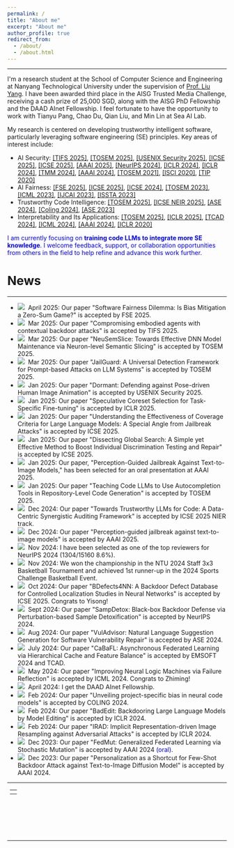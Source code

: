 ```yaml
---
permalink: /
title: "About me"
excerpt: "About me"
author_profile: true
redirect_from: 
  - /about/
  - /about.html
---
```


---

I'm a research student at the School of Computer Science and Engineering at Nanyang Technological University under the supervision of [Prof. Liu Yang](https://personal.ntu.edu.sg/yangliu/). 
I have been awarded third place in the AISG Trusted Media Challenge, receiving a cash prize of 25,000 SGD, along with the AISG PhD Fellowship and the DAAD AInet Fellowship. I feel fortunate to have the opportunity to work with Tianyu Pang, Chao Du, Qian Liu, and Min Lin at Sea AI Lab.

My research is centered on developing trustworthy intelligent software, particularly leveraging software engineering (SE) principles. Key areas of interest include:
- AI Security: [[TIFS 2025]](https://arxiv.org/abs/2408.02882), [[TOSEM 2025]](https://arxiv.org/abs/2312.10766), [[USENIX Security 2025]](https://arxiv.org/abs/2409.14424), [[ICSE 2025]](https://arxiv.org/abs/2408.15207), [[ICSE 2025]](https://arxiv.org/abs/2412.00746), [[AAAI 2025]](https://arxiv.org/abs/2408.10848), [[NeurIPS 2024]](https://ink.library.smu.edu.sg/sis_research/9812/), [[ICLR 2024]](https://arxiv.org/abs/2403.13355), [[ICLR 2024]](https://arxiv.org/abs/2310.11890), [[TMM 2024]](https://ieeexplore.ieee.org/document/10409578), [[AAAI 2024]](https://arxiv.org/abs/2305.10701), [[TOSEM 2021]](https://dl.acm.org/doi/10.1145/3490489), [[ISCI 2020]](https://www.sciencedirect.com/science/article/pii/S0020025520308124), [[TIP 2020]](https://arxiv.org/abs/1909.06978)
- AI Fairness: [[FSE 2025]](), [[ICSE 2025]](https://conf.researchr.org/details/icse-2025/icse-2025-research-track/216/Dissecting-Global-Search-A-Simple-yet-Effective-Method-to-Boost-Individual-Discrimin), [[ICSE 2024]](https://dl.acm.org/doi/10.1145/3597503.3623334), [[TOSEM 2023]](https://dl.acm.org/doi/10.1145/3617168), [[ICML 2023]](https://arxiv.org/abs/2306.15299), [[IJCAI 2023]](https://dl.acm.org/doi/abs/10.24963/ijcai.2023/49), [[ISSTA 2023]](https://arxiv.org/abs/2305.11602)
- Trustworthy Code Intelligence: [[TOSEM 2025]](https://arxiv.org/abs/2401.06391), [[ICSE NEIR 2025]](https://arxiv.org/abs/2410.09048), [[ASE 2024]](https://dl.acm.org/doi/10.1145/3691620.3695555), [[Coling 2024]](https://arxiv.org/abs/2201.07381), [[ASE 2023]](https://ieeexplore.ieee.org/document/10298289)
- Interpretability and Its Applications: [[TOSEM 2025]](https://arxiv.org/pdf/2407.20281v1), [[ICLR 2025]](https://arxiv.org/abs/2410.01296), [[TCAD 2024]](https://arxiv.org/abs/2404.12850), [[ICML 2024]](https://openreview.net/forum?id=JObct1zyTb), [[AAAI 2024]](https://ojs.aaai.org/index.php/AAAI/article/view/29146), [[ICLR 2020]](https://arxiv.org/abs/1908.01581)

 <font color="blue">I am currently focusing on <b>training code LLMs to integrate more SE knowledge</b>. I welcome feedback, support, or collaboration opportunities from others in the field to help refine and advance this work further.</font>



# News

---
- <img src="https://ltl7155.github.io/images/new.gif">&nbsp; April 2025: Our paper "Software Fairness Dilemma: Is Bias Mitigation a Zero-Sum Game?" is accepted by FSE 2025.
- <img src="https://ltl7155.github.io/images/new.gif">&nbsp; Mar 2025: Our paper "Compromising embodied agents with contextual backdoor attacks" is accepted by TIFS 2025.
- <img src="https://ltl7155.github.io/images/new.gif">&nbsp; Mar 2025: Our paper "NeuSemSlice: Towards Effective DNN Model Maintenance via Neuron-level Semantic Slicing" is accepted by TOSEM 2025.
- <img src="https://ltl7155.github.io/images/new.gif">&nbsp; Mar 2025: Our paper "JailGuard: A Universal Detection Framework for Prompt-based Attacks on LLM Systems" is accepted by TOSEM 2025.
- <img src="https://ltl7155.github.io/images/new.gif">&nbsp; Jan 2025: Our paper "Dormant: Defending against Pose-driven Human Image Animation" is accepted by USENIX Security 2025.
- <img src="https://ltl7155.github.io/images/new.gif">&nbsp; Jan 2025: Our paper "Speculative Coreset Selection for Task-Specific Fine-tuning" is accepted by ICLR 2025.
- <img src="https://ltl7155.github.io/images/new.gif">&nbsp; Jan 2025: Our paper "Understanding the Effectiveness of Coverage Criteria for Large Language Models: A Special Angle from Jailbreak Attacks" is accepted by ICSE 2025.
- <img src="https://ltl7155.github.io/images/new.gif">&nbsp; Jan 2025: Our paper "Dissecting Global Search: A Simple yet Effective Method to Boost Individual Discrimination Testing and Repair" is accepted by ICSE 2025.
- <img src="https://ltl7155.github.io/images/new.gif">&nbsp; Jan 2025: Our paper, "Perception-Guided Jailbreak Against Text-to-Image Models," has been selected for an oral presentation at AAAI 2025.
- <img src="https://ltl7155.github.io/images/new.gif">&nbsp; Jan 2025: Our paper "Teaching Code LLMs to Use Autocompletion Tools in Repository-Level Code Generation" is accepted by TOSEM 2025. 
- <img src="https://ltl7155.github.io/images/new.gif">&nbsp; Dec 2024: Our paper "Towards Trustworthy LLMs for Code: A Data-Centric Synergistic Auditing Framework" is accepted by ICSE 2025 NIER track. 
- <img src="https://ltl7155.github.io/images/new.gif">&nbsp; Dec 2024: Our paper "Perception-guided jailbreak against text-to-image models" is accepted by AAAI 2025. 
- <img src="https://ltl7155.github.io/images/new.gif">&nbsp; Nov 2024: I have been selected as one of the top reviewers for NeurIPS 2024 (1304/15160 8.6%).
- <img src="https://ltl7155.github.io/images/new.gif">&nbsp; Nov 2024: We won the championship in the NTU 2024 Staff 3x3 Basketball Tournament and achieved 1st runner-up in the 2024 Sports Challenge Basketball Event.
- <img src="https://ltl7155.github.io/images/new.gif">&nbsp; Oct 2024: Our paper "BDefects4NN: A Backdoor Defect Database for Controlled Localization Studies in Neural Networks" is accepted by ICSE 2025. Congrats to Yisong!
- <img src="https://ltl7155.github.io/images/new.gif">&nbsp; Sept 2024: Our paper "SampDetox: Black-box Backdoor Defense via Perturbation-based Sample Detoxification" is accepted by NeurIPS 2024.
- <img src="https://ltl7155.github.io/images/new.gif">&nbsp; Aug 2024: Our paper "VulAdvisor: Natural Language Suggestion Generation for Software Vulnerability Repair" is accepted by ASE 2024.
- <img src="https://ltl7155.github.io/images/new.gif">&nbsp; July 2024: Our paper "CaBaFL: Asynchronous Federated Learning via Hierarchical Cache and Feature Balance" is accepted by EMSOFT 2024 and TCAD.
- <img src="https://ltl7155.github.io/images/new.gif">&nbsp; May 2024: Our paper "Improving Neural Logic Machines via Failure Reflection" is accepted by ICML 2024. Congrats to Zhiming!
- <img src="https://ltl7155.github.io/images/new.gif">&nbsp; April 2024: I get the DAAD AInet Fellowship.
- <img src="https://ltl7155.github.io/images/new.gif">&nbsp; Feb 2024: Our paper "Unveiling project-specific bias in neural code models" is accepted by COLING 2024.
- <img src="https://ltl7155.github.io/images/new.gif">&nbsp; Feb 2024: Our paper "BadEdit: Backdooring Large Language Models by Model Editing" is accepted by ICLR 2024.
- <img src="https://ltl7155.github.io/images/new.gif">&nbsp; Feb 2024: Our paper "IRAD: Implicit Representation-driven Image Resampling against Adversarial Attacks" is accepted by ICLR 2024.
- <img src="https://ltl7155.github.io/images/new.gif">&nbsp; Dec 2023: Our paper "FedMut: Generalized Federated Learning via Stochastic Mutation" is accepted by AAAI 2024 <font color="blue">(oral)</font>.
- <img src="https://ltl7155.github.io/images/new.gif">&nbsp; Dec 2023: Our paper "Personalization as a Shortcut for Few-Shot Backdoor Attack against Text-to-Image Diffusion Model" is accepted by AAAI 2024.

---

<div class="footer" style="padding-left: 6px; font-weight: bold; color: #000000; text-align: center; font-size: 1.5em;">
  <table align="center" style="height: 100px; width: 100px;">
        <!--
         style="display: none"
         //www.clustrmaps.com/map_v2.png?d=c0iE23T-kE1Z77RydQ1UoeK1VAiMMSYMmQ2R2rgt6Mk&cl=ffffff
        -->
        <tr>
                <th align="center">
                <script type="text/javascript" id="clstr_globe" src="//clustrmaps.com/globe.js?d=kLhn--rwfJURcjclnBM3joupiZ77SHZ341PxzqX02uI"></script>
                <!--script type="text/javascript" id="clustrmaps" src="//clustrmaps.com/map_v2.js?d=qd22-Wpe7CUKe3FdY6eqGMd4TnBY6bmR9XIIyxh0TII&cl=ffffff&w=a"></script-->
                </th>
        </tr>
  </table>
</div>

---
